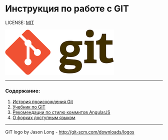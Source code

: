 # Инструкция по работе с GIT

LICENSE: [MIT](./license.md)

![git-logo](/assets/images.png)


---

### Содержание:

1. [История происхождения Git](./githistory.md)
2. [Учебник по GIT](./bookgit.md)
3. [Рекомендации по стилю коммитов AngularJS](./angularJS.md)
4. [О форках доступным языком](./forks.md)


---

GIT logo by Jason Long - http://git-scm.com/downloads/logos